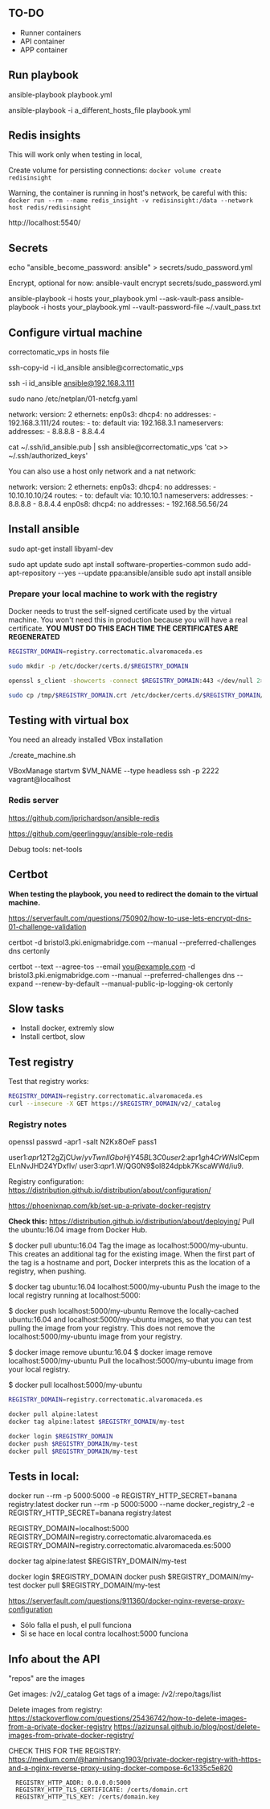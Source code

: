 ## TO-DO

- Runner containers
- API container
- APP container


## Run playbook

ansible-playbook playbook.yml

ansible-playbook -i a_different_hosts_file playbook.yml


## Redis insights

This will work only when testing in local,

Create volume for persisting connections:
`docker volume create redisinsight`

Warning, the container is running in host's network, be careful with this:
`docker run --rm --name redis_insight -v redisinsight:/data --network host redis/redisinsight`

http://localhost:5540/

## Secrets

echo "ansible_become_password: ansible" > secrets/sudo_password.yml

Encrypt, optional for now:
ansible-vault encrypt secrets/sudo_password.yml

ansible-playbook -i hosts your_playbook.yml --ask-vault-pass
ansible-playbook -i hosts your_playbook.yml --vault-password-file ~/.vault_pass.txt

## Configure virtual machine

correctomatic_vps in hosts file

ssh-copy-id -i id_ansible ansible@correctomatic_vps

ssh -i id_ansible ansible@192.168.3.111

sudo nano /etc/netplan/01-netcfg.yaml


network:
  version: 2
  ethernets:
    enp0s3:
      dhcp4: no
      addresses:
        - 192.168.3.111/24
      routes:
        - to: default
          via: 192.168.3.1
      nameservers:
        addresses:
          - 8.8.8.8
          - 8.8.4.4


cat ~/.ssh/id_ansible.pub | ssh ansible@correctomatic_vps 'cat >> ~/.ssh/authorized_keys'

You can also use a host only network and a nat network:

network:
  version: 2
  ethernets:
    enp0s3:
      dhcp4: no
      addresses:
        - 10.10.10.10/24
      routes:
        - to: default
          via: 10.10.10.1
      nameservers:
        addresses:
          - 8.8.8.8
          - 8.8.4.4
    enp0s8:
      dhcp4: no
      addresses:
        - 192.168.56.56/24

## Install ansible

sudo apt-get install libyaml-dev

sudo apt update
sudo apt install software-properties-common
sudo add-apt-repository --yes --update ppa:ansible/ansible
sudo apt install ansible

### Prepare your local machine to work with the registry

Docker needs to trust the self-signed certificate used by the virtual machine. You won't need this in production because you will have a real certificate.
**YOU MUST DO THIS EACH TIME THE CERTIFICATES ARE REGENERATED**

```bash
REGISTRY_DOMAIN=registry.correctomatic.alvaromaceda.es

sudo mkdir -p /etc/docker/certs.d/$REGISTRY_DOMAIN

openssl s_client -showcerts -connect $REGISTRY_DOMAIN:443 </dev/null 2>/dev/null | openssl x509 -outform PEM > /tmp/$REGISTRY_DOMAIN.crt

sudo cp /tmp/$REGISTRY_DOMAIN.crt /etc/docker/certs.d/$REGISTRY_DOMAIN/
```

## Testing with virtual box

You need an already installed VBox installation

./create_machine.sh


VBoxManage startvm $VM_NAME --type headless
ssh -p 2222 vagrant@localhost



### Redis server

https://github.com/jprichardson/ansible-redis

https://github.com/geerlingguy/ansible-role-redis


Debug tools:
net-tools

## Certbot

**When testing the playbook, you need to redirect the domain to the virtual machine.**

https://serverfault.com/questions/750902/how-to-use-lets-encrypt-dns-01-challenge-validation


certbot -d bristol3.pki.enigmabridge.com --manual --preferred-challenges dns certonly

certbot --text --agree-tos --email you@example.com -d bristol3.pki.enigmabridge.com --manual --preferred-challenges dns --expand --renew-by-default  --manual-public-ip-logging-ok certonly



## Slow tasks
- Install docker, extremly slow
- Install certbot, slow


## Test registry

Test that registry works:
```bash
REGISTRY_DOMAIN=registry.correctomatic.alvaromaceda.es
curl --insecure -X GET https://$REGISTRY_DOMAIN/v2/_catalog
```

### Registry notes

openssl passwd -apr1 -salt N2Kx8OeF pass1

user1:$apr1$2T2gZjCU$w/yvTwnIlGboHjY45BL3C0
user2:$apr1$gh4CrWNs$lCepmELnNvJHD24YDxfIv/
user3:$apr1$.W/QG0N9$oI824dpbk7KscaWWd/iu9.


Registry configuration:
https://distribution.github.io/distribution/about/configuration/


https://phoenixnap.com/kb/set-up-a-private-docker-registry


**Check this:**
https://distribution.github.io/distribution/about/deploying/
Pull the ubuntu:16.04 image from Docker Hub.

$ docker pull ubuntu:16.04
Tag the image as localhost:5000/my-ubuntu. This creates an additional tag for the existing image. When the first part of the tag is a hostname and port, Docker interprets this as the location of a registry, when pushing.

$ docker tag ubuntu:16.04 localhost:5000/my-ubuntu
Push the image to the local registry running at localhost:5000:

$ docker push localhost:5000/my-ubuntu
Remove the locally-cached ubuntu:16.04 and localhost:5000/my-ubuntu images, so that you can test pulling the image from your registry. This does not remove the localhost:5000/my-ubuntu image from your registry.

$ docker image remove ubuntu:16.04
$ docker image remove localhost:5000/my-ubuntu
Pull the localhost:5000/my-ubuntu image from your local registry.

$ docker pull localhost:5000/my-ubuntu


```bash
REGISTRY_DOMAIN=registry.correctomatic.alvaromaceda.es

docker pull alpine:latest
docker tag alpine:latest $REGISTRY_DOMAIN/my-test

docker login $REGISTRY_DOMAIN
docker push $REGISTRY_DOMAIN/my-test
docker pull $REGISTRY_DOMAIN/my-test
```



Tests in local:
-----------------------

docker run --rm -p 5000:5000 -e REGISTRY_HTTP_SECRET=banana registry:latest
docker run --rm -p 5000:5000 --name docker_registry_2 -e REGISTRY_HTTP_SECRET=banana registry:latest

REGISTRY_DOMAIN=localhost:5000
REGISTRY_DOMAIN=registry.correctomatic.alvaromaceda.es
REGISTRY_DOMAIN=registry.correctomatic.alvaromaceda.es:5000

docker tag alpine:latest $REGISTRY_DOMAIN/my-test

docker login $REGISTRY_DOMAIN
docker push $REGISTRY_DOMAIN/my-test
docker pull $REGISTRY_DOMAIN/my-test


https://serverfault.com/questions/911360/docker-nginx-reverse-proxy-configuration


- Sólo falla el push, el pull funciona
- Si se hace en local contra localhost:5000 funciona


## Info about the API

"repos" are the images

Get images: /v2/_catalog
Get tags of a image: /v2/:repo/tags/list

Delete images from registry:
https://stackoverflow.com/questions/25436742/how-to-delete-images-from-a-private-docker-registry
https://azizunsal.github.io/blog/post/delete-images-from-private-docker-registry/

CHECK THIS FOR THE REGISTRY:
https://medium.com/@haminhsang1903/private-docker-registry-with-https-and-a-nginx-reverse-proxy-using-docker-compose-6c1335c5e820

      REGISTRY_HTTP_ADDR: 0.0.0.0:5000
      REGISTRY_HTTP_TLS_CERTIFICATE: /certs/domain.crt
      REGISTRY_HTTP_TLS_KEY: /certs/domain.key
